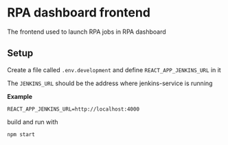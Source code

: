 # RPA dashboard frontend

The frontend used to launch RPA jobs in RPA dashboard

## Setup

Create a file called `.env.development` and define `REACT_APP_JENKINS_URL` in it

The `JENKINS_URL` should be the address where jenkins-service is running

**Example**

    REACT_APP_JENKINS_URL=http://localhost:4000


build and run with

    npm start


